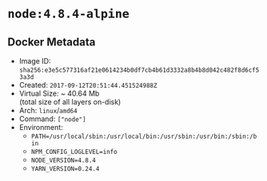 # `node:4.8.4-alpine`

## Docker Metadata

- Image ID: `sha256:e3e5c577316af21e0614234b0df7cb4b61d3332a8b4b8d042c482f8d6cf53a3d`
- Created: `2017-09-12T20:51:44.451524988Z`
- Virtual Size: ~ 40.64 Mb  
  (total size of all layers on-disk)
- Arch: `linux`/`amd64`
- Command: `["node"]`
- Environment:
  - `PATH=/usr/local/sbin:/usr/local/bin:/usr/sbin:/usr/bin:/sbin:/bin`
  - `NPM_CONFIG_LOGLEVEL=info`
  - `NODE_VERSION=4.8.4`
  - `YARN_VERSION=0.24.4`
